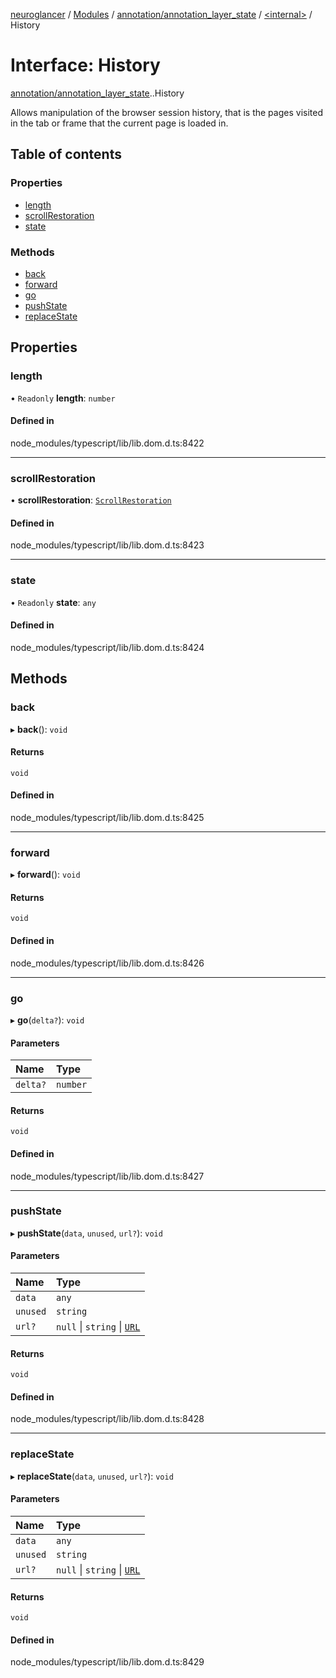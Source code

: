 [neuroglancer](../README.md) / [Modules](../modules.md) / [annotation/annotation\_layer\_state](../modules/annotation_annotation_layer_state.md) / [<internal\>](../modules/annotation_annotation_layer_state._internal_.md) / History

# Interface: History

[annotation/annotation_layer_state](../modules/annotation_annotation_layer_state.md).[<internal>](../modules/annotation_annotation_layer_state._internal_.md).History

Allows manipulation of the browser session history, that is the pages visited in the tab or frame that the current page is loaded in.

## Table of contents

### Properties

- [length](annotation_annotation_layer_state._internal_.History.md#length)
- [scrollRestoration](annotation_annotation_layer_state._internal_.History.md#scrollrestoration)
- [state](annotation_annotation_layer_state._internal_.History.md#state)

### Methods

- [back](annotation_annotation_layer_state._internal_.History.md#back)
- [forward](annotation_annotation_layer_state._internal_.History.md#forward)
- [go](annotation_annotation_layer_state._internal_.History.md#go)
- [pushState](annotation_annotation_layer_state._internal_.History.md#pushstate)
- [replaceState](annotation_annotation_layer_state._internal_.History.md#replacestate)

## Properties

### length

• `Readonly` **length**: `number`

#### Defined in

node_modules/typescript/lib/lib.dom.d.ts:8422

___

### scrollRestoration

• **scrollRestoration**: [`ScrollRestoration`](../modules/annotation_annotation_layer_state._internal_.md#scrollrestoration)

#### Defined in

node_modules/typescript/lib/lib.dom.d.ts:8423

___

### state

• `Readonly` **state**: `any`

#### Defined in

node_modules/typescript/lib/lib.dom.d.ts:8424

## Methods

### back

▸ **back**(): `void`

#### Returns

`void`

#### Defined in

node_modules/typescript/lib/lib.dom.d.ts:8425

___

### forward

▸ **forward**(): `void`

#### Returns

`void`

#### Defined in

node_modules/typescript/lib/lib.dom.d.ts:8426

___

### go

▸ **go**(`delta?`): `void`

#### Parameters

| Name | Type |
| :------ | :------ |
| `delta?` | `number` |

#### Returns

`void`

#### Defined in

node_modules/typescript/lib/lib.dom.d.ts:8427

___

### pushState

▸ **pushState**(`data`, `unused`, `url?`): `void`

#### Parameters

| Name | Type |
| :------ | :------ |
| `data` | `any` |
| `unused` | `string` |
| `url?` | ``null`` \| `string` \| [`URL`](../modules/annotation_annotation_layer_state._internal_.md#url) |

#### Returns

`void`

#### Defined in

node_modules/typescript/lib/lib.dom.d.ts:8428

___

### replaceState

▸ **replaceState**(`data`, `unused`, `url?`): `void`

#### Parameters

| Name | Type |
| :------ | :------ |
| `data` | `any` |
| `unused` | `string` |
| `url?` | ``null`` \| `string` \| [`URL`](../modules/annotation_annotation_layer_state._internal_.md#url) |

#### Returns

`void`

#### Defined in

node_modules/typescript/lib/lib.dom.d.ts:8429

